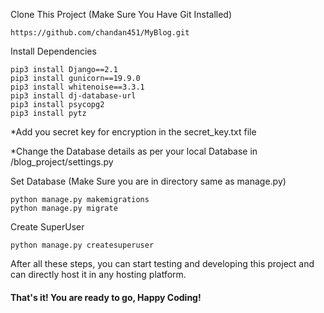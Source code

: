 Clone This Project (Make Sure You Have Git Installed)
```
https://github.com/chandan451/MyBlog.git
```
Install Dependencies 

```
pip3 install Django==2.1
pip3 install gunicorn==19.9.0
pip3 install whitenoise==3.3.1
pip3 install dj-database-url
pip3 install psycopg2
pip3 install pytz
```
*Add you secret key for encryption in the secret_key.txt file

*Change the Database details as per your local Database in /blog_project/settings.py

Set Database (Make Sure you are in directory same as manage.py)
```
python manage.py makemigrations
python manage.py migrate
```
Create SuperUser 
```
python manage.py createsuperuser
```

After all these steps, you can start testing and developing this project and can directly host it in any hosting platform. 

#### That's it! You are ready to go, Happy Coding!
